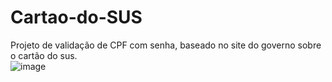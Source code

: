 # Cartao-do-SUS
Projeto de validação de CPF com senha, baseado no site do governo sobre o cartão do sus.
<br>
![image](https://github.com/RichGuilherme/Cartao-do-SUS/blob/main/assents/Captura%20de%20tela%20de%202023-06-16%2019-47-14.png)
